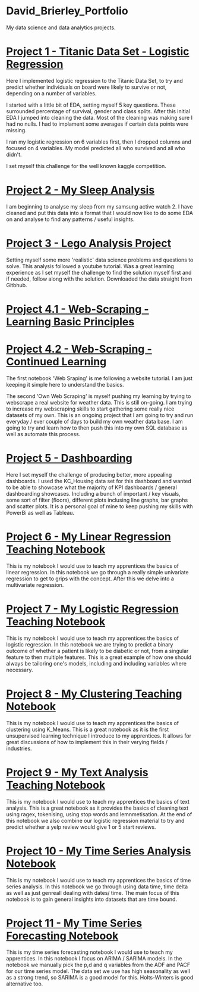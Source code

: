 # David_Brierley_Portfolio
My data science and data analytics projects. 



# [Project 1 - Titanic Data Set - Logistic Regression](https://github.com/Brierley77/Titanic-Data-Set/blob/main/Titanic%20Submission%20.ipynb)
Here I implemented logistic regression to the Titanic Data Set, to try and predict whether individuals on board were likely to survive or not, depending on a number of variables. 

I started with a little bit of EDA, setting myself 5 key questions. These surrounded percentage of survival, gender and class splits. 
After this initial EDA I jumped into cleaning the data. Most of the cleaning was making sure I had no nulls. I had to implament some averages if certain data points were missing. 

I ran my logistic regression on 6 variables first, then I dropped columns and focused on 4 variables. 
My model predicted all who survived and all who didn't.

I set myself this challenge for the well known kaggle competition.

# [Project 2 - My Sleep Analysis](https://github.com/Brierley77/Sleep_Data_Analysis/blob/main/Sleep%20Data%20Analysis%20.ipynb)
I am beginning to analyse my sleep from my samsung active watch 2. I have cleaned and put this data into a format that I would now like to do some EDA on and analyse to find any patterns / useful insights. 

# [Project 3 - Lego Analysis Project](https://github.com/Brierley77/Lego_Analysis_Project/blob/main/Lego%20Analysis%20Project%20.ipynb)
Setting myself some more 'realistic' data science problems and questions to solve. This analysis followed a youtube tutorial. Was a great learning experience as I set myself the challenge to find the solution myself first and if needed, follow along with the solution. Downloaded the data straight from Gitbhub.

# [Project 4.1 - Web-Scraping - Learning Basic Principles](https://github.com/Brierley77/Web_Scraping/blob/main/Web%20Scraping%20.ipynb)
# [Project 4.2 - Web-Scraping - Continued Learning](https://github.com/Brierley77/Web_Scraping/blob/main/Own%20Web%20Scarping.ipynb)
The first notebook 'Web Sraping' is me following a website tutorial. I am just keeping it simple here to understand the basics.

The second 'Own Web Scraping' is myself pushing my learning by trying to webscrape a real website for weather data. This is still on-going. I am trying to increase my webscraping skills to start gathering some really nice datasets of my own. This is an ongoing project that I am going to try and run everyday / ever couple of days to build my own weather data base. I am going to try and learn how to then push this into my own SQL database as well as automate this process. 

# [Project 5 - Dashboarding](https://github.com/Brierley77/PowerBi-Dashboarding/blob/main/House%20Data%20Dashboard.pdf)
Here I set myself the challenge of producing better, more appealing dashboards. I used the KC_Housing data set for this dashboard and wanted to be able to showcase what the majority of KPI dashboards / general dashboarding showcases. Including a bunch of important / key visuals, some sort of filter (floors), different plots inclusing line graphs, bar graphs and scatter plots. It is a personal goal of mine to keep pushing my skills with PowerBi as well as Tableau.

# [Project 6 - My Linear Regression Teaching Notebook](https://github.com/Brierley77/Linear_Regression_/blob/main/Linear%20Regression.ipynb)
This is my notebook I would use to teach my apprentices the basics of linear regression. In this notebook we go through a really simple univariate regression to get to grips with the concept. After this we delve into a multivariate regression.

# [Project 7 - My Logistic Regression Teaching Notebook](https://github.com/Brierley77/Logistic_Regression_/blob/main/Logistic%20Regression.ipynb)
This is my notebook I would use to teach my apprentices the basics of logistic regression. In this notebook we are trying to predict a binary outcome of whether a patient is likely to be diabetic or not, from a singular feature to then multiple features. This is a great example of how one should always be tailoring one's models, including and including variables where necessary. 

# [Project 8 - My Clustering Teaching Notebook](https://github.com/Brierley77/Clustering_K_Means_/blob/main/Clustering%20K-Means.ipynb)
This is my notebook I would use to teach my apprentices the basics of clustering using K_Means. This is a great notebook as it is the first unsupervised learning technique I introduce to my apprentices. It allows for great discussions of how to implement this in their verying fields / industries. 

# [Project 9 - My Text Analysis Teaching Notebook](https://github.com/Brierley77/Text_Analysis_/blob/main/Text%20Analysis.ipynb)
This is my notebook I would use to teach my apprentices the basics of text analysis. This is a great notebook as it provides the basics of cleaning text using ragex, tokenising, using stop words and lemnmetisation. At the end of this notebook we also combine our logistic regression material to try and predict whether a yelp review would give 1 or 5 start reviews. 

# [Project 10 - My Time Series Analysis Notebook](https://github.com/Brierley77/Time_Series_Analysis_/blob/main/Time%20Series%20Analysis.ipynb)
This is my notebook I would use to teach my apprentices the basics of time series analysis. In this notebook we go through using data time, time delta as well as just genreall dealing with dates/ time. The main focus of this notebook is to gain general insights into datasets that are time bound. 

# [Project 11 - My Time Series Forecasting Notebook](https://github.com/Brierley77/Time_Series_Forecasting_/blob/main/Time%20Series%20Forecast.ipynb)
This is my time series forecasting notebook I would use to teach my apprentices. In this notebook I focus on ARIMA / SARIMA models. In the notebook we manually pick the p,d and q variables from the ADF and PACF for our time series model. The data set we use has high seasonality as well as a strong trend, so SARIMA is a good model for this. Holts-Winters is good alternative too. 
